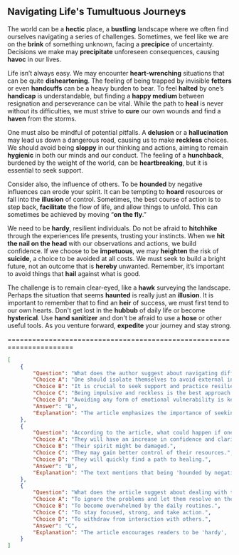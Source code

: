 ## Navigating Life's Tumultuous Journeys

The world can be a **hectic** place, a **bustling** landscape where we often find ourselves navigating a series of challenges. Sometimes, we feel like we are on the **brink** of something unknown, facing a **precipice** of uncertainty. Decisions we make may **precipitate** unforeseen consequences, causing **havoc** in our lives.

Life isn’t always easy. We may encounter **heart-wrenching** situations that can be quite **disheartening**. The feeling of being trapped by invisible **fetters** or even **handcuffs** can be a heavy burden to bear. To feel **halted** by one’s **handicap** is understandable, but finding a **happy medium** between resignation and perseverance can be vital. While the path to **heal** is never without its difficulties, we must strive to **cure** our own wounds and find a **haven** from the storms.

One must also be mindful of potential pitfalls. A **delusion** or a **hallucination** may lead us down a dangerous road, causing us to make **reckless** choices. We should avoid being **sloppy** in our thinking and actions, aiming to remain **hygienic** in both our minds and our conduct. The feeling of a **hunchback**, burdened by the weight of the world, can be **heartbreaking**, but it is essential to seek support.

Consider also, the influence of others. To be **hounded** by negative influences can erode your spirit. It can be tempting to **hoard** resources or fall into the **illusion** of control. Sometimes, the best course of action is to step back, **facilitate** the flow of life, and allow things to unfold. This can sometimes be achieved by moving “**on the fly**.”

We need to be **hardy**, resilient individuals. Do not be afraid to **hitchhike** through the experiences life presents, trusting your instincts. When we **hit the nail on the head** with our observations and actions, we build confidence. If we choose to be **impetuous**, we may **heighten** the risk of **suicide**, a choice to be avoided at all costs. We must seek to build a bright future, not an outcome that is **hereby** unwanted. Remember, it’s important to avoid things that **hail** against what is good.

The challenge is to remain clear-eyed, like a **hawk** surveying the landscape. Perhaps the situation that seems **haunted** is really just an **illusion**. It is important to remember that to find an **heir** of success, we must first tend to our own hearts. Don't get lost in the **hubbub** of daily life or become **hysterical**. Use **hand sanitizer** and don't be afraid to use a **hose** or other useful tools. As you venture forward, **expedite** your journey and stay strong.


======================================================================

```json
[
    {
        "Question": "What does the author suggest about navigating difficult experiences?",
        "Choice A": "One should isolate themselves to avoid external influences.",
        "Choice B": "It is crucial to seek support and practice resilience.",
        "Choice C": "Being impulsive and reckless is the best approach.",
        "Choice D": "Avoiding any form of emotional vulnerability is key.",
        "Answer": "B",
        "Explanation": "The article emphasizes the importance of seeking support, staying resilient, and avoiding impulsive actions when facing challenges."
    },
    {
        "Question": "According to the article, what could happen if one is influenced by negative elements?",
        "Choice A": "They will have an increase in confidence and clarity.",
        "Choice B": "Their spirit might be damaged.",
        "Choice C": "They may gain better control of their resources.",
        "Choice D": "They will quickly find a path to healing.",
        "Answer": "B",
        "Explanation": "The text mentions that being 'hounded by negative influences can erode your spirit'."
    },
    {
        "Question": "What does the article suggest about dealing with the daily challenges?",
        "Choice A": "To ignore the problems and let them resolve on their own.",
        "Choice B": "To become overwhelmed by the daily routines.",
        "Choice C": "To stay focused, strong, and take action.",
        "Choice D": "To withdraw from interaction with others.",
        "Answer": "C",
        "Explanation": "The article encourages readers to be 'hardy', 'expedite' their journey, and stay strong when facing difficulties."
    }
]
```
